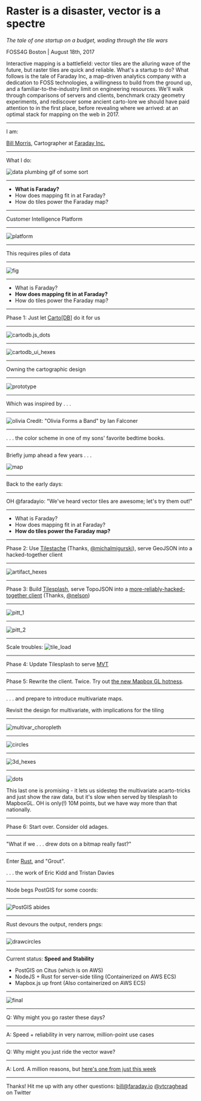 # Raster is a disaster, vector is a spectre

_The tale of one startup on a budget, wading through the tile wars_

FOSS4G Boston | August 18th, 2017

<notes>Interactive mapping is a battlefield: vector tiles are the alluring wave of the future, but raster tiles are quick and reliable. What's a startup to do? What follows is the tale of Faraday Inc, a map-driven analytics company with a dedication to FOSS technologies, a willingness to build from the ground up, and a familiar-to-the-industry limit on engineering resources. We'll walk through comparisons of servers and clients, benchmark crazy geometry experiments, and rediscover some ancient carto-lore we should have paid attention to in the first place, before revealing where we arrived: at an optimal stack for mapping on the web in 2017.</notes>

---

I am:

[Bill Morris](https://twitter.com/vtcraghead), Cartographer at [Faraday Inc.](https://www.faraday.io/)

---

What I do:

![data plumbing gif of some sort](https://www.dropbox.com/s/4zy5iur3y57c8q9/docbrown.gif?dl=1)

---

 - __What is Faraday?__
 - How does mapping fit in at Faraday?
 - How do tiles power the Faraday map?

---

Customer Intelligence Platform

---

![platform](https://www.dropbox.com/s/ry9ctlqdr076buz/Screenshot%202017-08-16%2023.22.21.png?dl=1)

---

This requires piles of data

---

![fig](https://www.dropbox.com/s/b766m26j8izfnmk/fig.gif?dl=1)

---

 - What is Faraday?
 - __How does mapping fit in at Faraday?__
 - How do tiles power the Faraday map?

---

Phase 1: Just let [Carto[DB]](https://faraday.carto.com/builder/f056ea4e-7758-11e5-b0b9-0ea31932ec1d/embed) do it for us

---

![cartodb.js_dots](https://www.dropbox.com/s/k4irnz2t5l0ibxq/12521606114_6f51b71226_o.png?dl=1)

---

![cartodb_ui_hexes](https://www.dropbox.com/s/wm9fve8wc2qjgxm/12481925823_0de4e3eb99_o.png?dl=1)

---

Owning the cartographic design

---

![prototype](https://cloud.githubusercontent.com/assets/735463/2822550/01df4cbe-cf14-11e3-815d-7b6f25a43572.png)

---

Which was inspired by . . .

---
![olivia](https://cloud.githubusercontent.com/assets/735463/2822443/c5ee7f00-cf12-11e3-8f14-dc3b12dde4ce.png)
<notes>Credit: "Olivia Forms a Band" by Ian Falconer</notes>


---

. . . the color scheme in one of my sons' favorite bedtime books.

---

Briefly jump ahead a few years . . .

![map](https://www.dropbox.com/s/mn163g1raefp5il/Screenshot%202017-08-16%2023.31.51.png?dl=1)

---

Back to the early days:

---

OH @faradayio: "We've heard vector tiles are awesome; let's try them out!"

---

 - What is Faraday?
 - How does mapping fit in at Faraday?
 - __How do tiles power the Faraday map?__

---

Phase 2: Use [Tilestache](http://tilestache.org/) (Thanks, [@michalmigurski](https://twitter.com/michalmigurski)), serve GeoJSON into a hacked-together client

---

![artifact_hexes](https://www.dropbox.com/s/w954kb9qhx25lgn/13126900385_8e7cd637d9_o.png?dl=1)

---

Phase 3: Build [Tilesplash](https://github.com/faradayio/tilesplash), serve TopoJSON into a [more-reliably-hacked-together client](http://bl.ocks.org/wboykinm/7393674) (Thanks, [@nelson](https://twitter.com/nelson))

---

![pitt_1](https://www.dropbox.com/s/9lyeisl3uci528n/Screenshot%202015-08-27%2009.35.24.png?dl=1)

---

![pitt_2](https://www.dropbox.com/s/c2cymxfa62tgxo9/Screenshot%202015-08-27%2009.39.14.png?dl=1)

---

Scale troubles:
![tile_load](https://www.dropbox.com/s/bej6deko227otw6/Screenshot%202015-10-02%2011.58.32.png?dl=1)

---

Phase 4: Update Tilesplash to serve [MVT](https://www.mapbox.com/vector-tiles/specification/)

---

Phase 5: Rewrite the client. Twice. Try out [the new Mapbox GL hotness](https://twitter.com/vtcraghead/status/887698981303832576).

---

. . . and prepare to introduce multivariate maps.

<notes>Revisit the design for multivariate, with implications for the tiling</notes>

---

![multivar_choropleth](https://www.dropbox.com/s/jv0cv9tkvs8pkcl/Screenshot%202016-11-22%2018.44.53.png?dl=1)

---

![circles](https://www.dropbox.com/s/9rkgkm4z84g58ke/nested_graduated_symbol.png?dl=1)

---

![3d_hexes](https://www.dropbox.com/s/4kj7fmdrhuj1lvn/Screenshot%202016-10-27%2012.07.56.png?dl=1)

---

![dots](https://www.dropbox.com/s/ikjk5dk3gr7u1hx/Screenshot%202016-11-22%2019.35.42.png?dl=1)

<notes>This last one is promising - it lets us sidestep the multivariate acarto-tricks and just show the raw data, but it's slow when served by tilesplash to MapboxGL. OH is only(!) 10M points, but we have way more than that nationally.</notes>

---

Phase 6: Start over. Consider old adages.

---

"What if we . . . drew dots on a bitmap really fast?"

---

Enter [Rust](https://www.rust-lang.org/en-US/), and "Grout".

<notes> . . . the work of Eric Kidd and Tristan Davies</notes>

---

Node begs PostGIS for some coords:

---

![PostGIS abides](https://www.dropbox.com/s/yaesomstca1eazt/Screenshot%202017-08-14%2016.07.19.png?dl=1)

---

Rust devours the output, renders pngs:

---

![drawcircles](https://www.dropbox.com/s/4agbmdlx1rrq306/Screenshot%202017-08-14%2016.11.33.png?dl=1)

---

Current status: __Speed and Stability__

- PostGIS on Citus (which is on AWS)
- NodeJS + Rust for server-side tiling (Containerized on AWS ECS)
- Mapbox.js up front (Also containerized on AWS ECS)

---

![final](https://www.dropbox.com/s/77bcj3cl70lmt6t/Screenshot%202017-08-16%2015.08.28.png?dl=1)

---

Q: Why might you go raster these days?

---

A: Speed + reliability in very narrow, million-point use cases

---

Q: Why might you just ride the vector wave?

---

A: Lord. A million reasons, but [here's one from just this week](https://developmentseed.org/blog/2017/08/09/mapbox-query-data/)

---

Thanks! Hit me up with any other questions:
[bill@faraday.io](bill@faraday.io)
[@vtcraghead](https://twitter.com/vtcraghead) on Twitter

